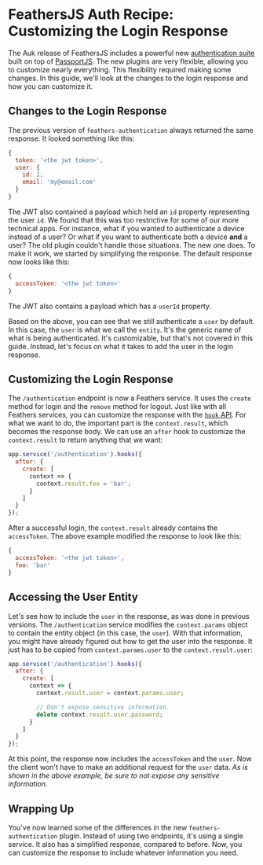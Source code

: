 # FeathersJS Auth Recipe: Customizing the Login Response

The Auk release of FeathersJS includes a powerful new [authentication suite](../../api/authentication/server.md) built on top of [PassportJS](http://www.passportjs.org/).  The new plugins are very flexible, allowing you to customize nearly everything.  This flexibility required making some changes.  In this guide, we'll look at the changes to the login response and how you can customize it.

## Changes to the Login Response
The previous version of `feathers-authentication` always returned the same response.  It looked something like this:

```js
{
  token: '<the jwt token>',
  user: {
    id: 1,
    email: 'my@email.com'
  }
}
```

The JWT also contained a payload which held an `id` property representing the user `id`.  We found that this was too restrictive for some of our more technical apps.  For instance, what if you wanted to authenticate a device instead of a user?  Or what if you want to authenticate both a device **and** a user?  The old plugin couldn't handle those situations.  The new one does.  To make it work, we started by simplifying the response.  The default response now looks like this:

```js
{
  accessToken: '<the jwt token>'
}
```

The JWT also contains a payload which has a `userId` property.  

Based on the above, you can see that we still authenticate a `user` by default.  In this case, the `user` is what we call the `entity`.  It's the generic name of what is being authenticated.  It's customizable, but that's not covered in this guide.  Instead, let's focus on what it takes to add the user in the login response.

## Customizing the Login Response
The `/authentication` endpoint is now a Feathers service.  It uses the `create` method for login and the `remove` method for logout.  Just like with all Feathers services, you can customize the response with the [`hook` API](../../api/hooks.md).  For what we want to do, the important part is the `context.result`, which becomes the response body.  We can use an `after` hook to customize the `context.result` to return anything that we want:

```js
app.service('/authentication').hooks({
  after: {
    create: [
      context => {
        context.result.foo = 'bar';
      }
    ]
  }
});
```

After a successful login, the `context.result` already contains the `accessToken`.  The above example modified the response to look like this:

```js
{
  accessToken: '<the jwt token>',
  foo: 'bar'
}
```

## Accessing the User Entity
Let's see how to include the `user` in the response, as was done in previous versions.  The `/authentication` service modifies the `context.params` object to contain the entity object (in this case, the `user`).  With that information, you might have already figured out how to get the user into the response.  It just has to be copied from `context.params.user` to the `context.result.user`:

```js
app.service('/authentication').hooks({
  after: {
    create: [
      context => {
        context.result.user = context.params.user;

        // Don't expose sensitive information.
        delete context.result.user.password;
      }
    ]
  }
});
```

At this point, the response now includes the `accessToken` and the `user`.  Now the client won't have to make an additional request for the `user` data.  *As is shown in the above example, be sure to not expose any sensitive information.*

## Wrapping Up
You've now learned some of the differences in the new `feathers-authentication` plugin.  Instead of using two endpoints, it's using a single service.  It also has a simplified response, compared to before.  Now, you can customize the response to include whatever information you need.

